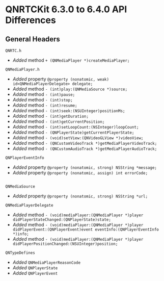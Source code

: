 # QNRTCKit 6.3.0 to 6.4.0 API Differences

## General Headers
```
QNRTC.h
```
- *Added*  method `+ (QNMediaPlayer *)createMediaPlayer;`

```
QNMediaPlayer.h
```
- *Added*  property `@property (nonatomic, weak) id<QNMediaPlayerDelegate> delegate;`
- *Added*  method `- (int)play:(QNMediaSource *)source;`
- *Added*  method `- (int)pause;`
- *Added*  method `- (int)stop;`
- *Added*  method `- (int)resume;`
- *Added*  method `- (int)seek:(NSUInteger)positionMs;`
- *Added*  method `- (int)getDuration;`
- *Added*  method `- (int)getCurrentPosition;`
- *Added*  method `- (int)setLoopCount:(NSInteger)loopCount;`
- *Added*  method `- (QNPlayerState)getCurrentPlayerState;`
- *Added*  method `- (void)setView:(QNVideoGLView *)videoView;`
- *Added*  method `- (QNCustomVideoTrack *)getMediaPlayerVideoTrack;`
- *Added*  method `- (QNCustomAudioTrack *)getMediaPlayerAudioTrack;`

```
QNPlayerEventInfo
```
- *Added*  property `@property (nonatomic, strong) NSString *message;`
- *Added*  property `@property (nonatomic, assign) int errorCode;`
```

QNMediaSource
```
- *Added*  property `@property (nonatomic, strong) NSString *url;`

```
QNMediaPlayerDelegate
```
- *Added*  method `- (void)mediaPlayer:(QNMediaPlayer *)player didPlayerStateChanged:(QNPlayerState)state;`
- *Added*  method `- (void)mediaPlayer:(QNMediaPlayer *)player didPlayerEvent:(QNPlayerEvent)event eventInfo:(QNPlayerEventInfo *)info;`
- *Added*  method `- (void)mediaPlayer:(QNMediaPlayer *)player didPlayerPositionChanged:(NSUInteger)position;`
```
QNTypeDefines
```
- *Added*  `QNMediaPlayerReasonCode`
- *Added*  `QNPlayerState`
- *Added*  `QNPlayerEvent`
```